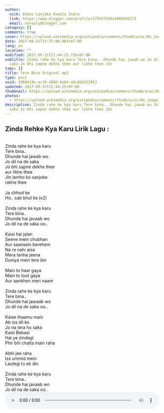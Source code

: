 ```yaml
---
author:
  nick: Dimas Lanjaka Kumala Indra
  link: https://www.blogger.com/profile/17555754514989936273
  email: noreply@blogger.com
category: []
comments: true
cover: https://upload.wikimedia.org/wikipedia/commons/thumb/a/ac/No_image_available.svg/2048px-No_image_available.svg.png
date: 2017-09-21T21:37:00.003+07:00
lang: en
location: ""
modified: 2017-09-21T21:44:25.716+07:00
subtitle: Zinda rahe ke kya karu Tere bina.. Dhunde hai jawab wo Jo dil na de
  saka Jo bhi sapne dekhe thee aur likhe thee JIn
tags: []
title: Tere Bina Original mp3
type: post
uuid: 2960d19e-ac10-4888-8e64-a5c6b9323953
updated: 2017-09-21T21:44:25+07:00
thumbnail: https://upload.wikimedia.org/wikipedia/commons/thumb/a/ac/No_image_available.svg/2048px-No_image_available.svg.png
photos:
  - https://upload.wikimedia.org/wikipedia/commons/thumb/a/ac/No_image_available.svg/2048px-No_image_available.svg.png
description: Zinda rahe ke kya karu Tere bina.. Dhunde hai jawab wo Jo dil na de
  saka Jo bhi sapne dekhe thee aur likhe thee JIn
---
```


<h2>    Zinda Rehke Kya Karu Lirik Lagu : </h2><br><div>Zinda rahe ke kya karu     <br>Tere bina..     <br>Dhunde hai jawab wo     <br>Jo dil na de saka     <br>Jo bhi sapne dekhe thee     <br>aur likhe thee     <br>JIn lamho ko sanjoke     <br>rakhe thee     <br><br>Ja chhod ke     <br>Ho.. sab bhul ke (x2)     <br><br>Zinda rahe ke kya karu     <br>Tere bina..     <br>Dhunde hai javaab wo     <br>Jo dil na de saka oo..     <br><br>Kaisi hai jalan     <br>Seene mein chubhan     <br>Aur saansein berehem     <br>Na re nahi aisa     <br>Mera tanha jeena     <br>Duniya mein tere bin     <br><br>Main to haar gaya     <br>Main to toot gaya     <br>Aur aankhen meri naam     <br><br>Zinda rahe ke kya karu     <br>Tere bina..     <br>Dhunde hai jawaab wo     <br>Jo dil na de saka oo..     <br><br>Kaise thaamu main     <br>Ab iss dil ko     <br>Jo na tera ho saka     <br>Kaisi Bebasi     <br>Hai ye zindagi     <br>Phir bhi chalta main raha     <br><br>Abhi jee raha     <br>Iss ummid mein     <br>Lautegi tu ek din     <br><br>Zinda rahe ke kya karu     <br>Tere bina..     <br>Dhunde hai javaab wo     <br>Jo dil na de saka oo.. </div><div class="container"><audio autoplay="" controls="" loop="" preload="metadata" style="width: 100%;align:center;text-align:center"> <source src="https://www.webmanajemen.com/terebina.mp3" type="audio/mpeg"> Your browser does not support the audio element. </audio></div>